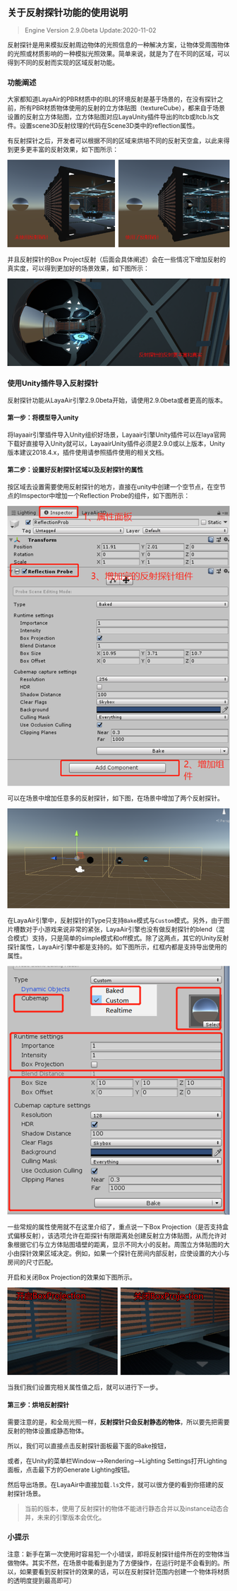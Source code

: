 ## 关于反射探针功能的使用说明

> Engine Version 2.9.0beta  Update:2020-11-02

反射探针是用来模拟反射周边物体的光照信息的一种解决方案，让物体受周围物体的光照或材质影响的一种模拟光照效果。简单来说，就是为了在不同的区域，可以得到不同的反射而实现的区域反射功能。

### 功能阐述

大家都知道LayaAir的PBR材质中的IBL的环境反射是基于场景的，在没有探针之前，所有PBR材质物体使用的反射的立方体贴图（textureCube），都来自于场景设置的反射立方体贴图，立方体贴图对应LayaUnity插件导出的ltcb或ltcb.ls文件。设置scene3D反射纹理的代码在Scene3D类中的reflection属性。

有反射探针之后，开发者可以根据不同的区域来烘培不同的反射天空盒，以此来得到更多更丰富的反射效果，如下图所示：

![img](img/1.png)  

并且反射探针的Box Project反射（后面会具体阐述）会在一些情况下增加反射的真实度，可以得到更加好的场景效果，如下图所示：

![img](img/2.png)  

### 使用Unity插件导入反射探针

反射探针功能从LayaAir引擎2.9.0beta开始，请使用2.9.0beta或者更高的版本。

#### 第一步：将模型导入unity

将layaair引擎插件导入Unity组织好场景，Layaair引擎Unity插件可以在laya官网下载好直接导入Unity就可以，LayaairUnity插件必须是2.9.0或以上版本，Unity版本建议2018.4.x，插件使用请参照插件使用的相关文档。

#### 第二步：设置好反射探针区域以及反射探针的属性

按区域去设置需要使用反射探针的地方，直接在unity中创建一个空节点，在空节点的Imspector中增加一个Reflection Probe的组件，如下图所示：

![img](img/3.png)  

可以在场景中增加任意多的反射探针，如下图，在场景中增加了两个反射探针。

![img](img/4.png)  

在LayaAir引擎中，反射探针的Type只支持`Bake`模式与`Custom`模式。另外，由于图片槽数对于小游戏来说非常的紧张，LayaAir引擎也没有做反射探针的blend（混合模式）支持，只是简单的simple模式和off模式。除了这两点，其它的Unity反射探针属性，LayaAir引擎中都是支持的。如下图所示，红框内都是支持导出使用的属性。

![img](img/5.png)   

一些常规的属性使用就不在这里介绍了，重点说一下Box Projection（是否支持盒式偏移反射），该选项允许在距探针有限距离处创建反射立方体贴图，从而允许对象根据它们与立方体贴图墙壁的距离，显示不同大小的反射。周围立方体贴图的大小由探针效果区域决定。例如，如果一个探针在房间内部反射，应使设置的大小与房间的尺寸匹配。



开启和关闭Box Projection的效果如下图所示。

![img](img/6.png) 

当我们我们设置完相关属性值之后，就可以进行下一步。



#### 第三步：烘培反射探针

需要注意的是，和全局光照一样，**反射探针只会反射静态的物体**，所以要先把需要反射的物体设置成静态物体。

所以，我们可以直接点击反射探针面板最下面的Bake按钮，

或者，在Unity的菜单栏Window-->Rendering-->Lighting Settings打开Lighting面板，点击最下方的Generate Lighting按钮。

然后导出场景。在LayaAir中直接加载`.ls`文件，就可以很方便的看到你搭建的反射探针场景。

>  当前的版本，使用了反射探针的物体不能进行静态合并以及instance动态合并，未来的引擎版本会优化。



### 小提示

注意：新手在第一次使用时容易犯一个小错误，即将反射探针组件所在的空物体当做物体。其实不然，在场景中能看到是为了方便操作，在运行时是不会看到的。所以，如果要看到反射探针的效果的话，可以在反射探针范围内创建一个物体将材质的透明度提到最高即可）

